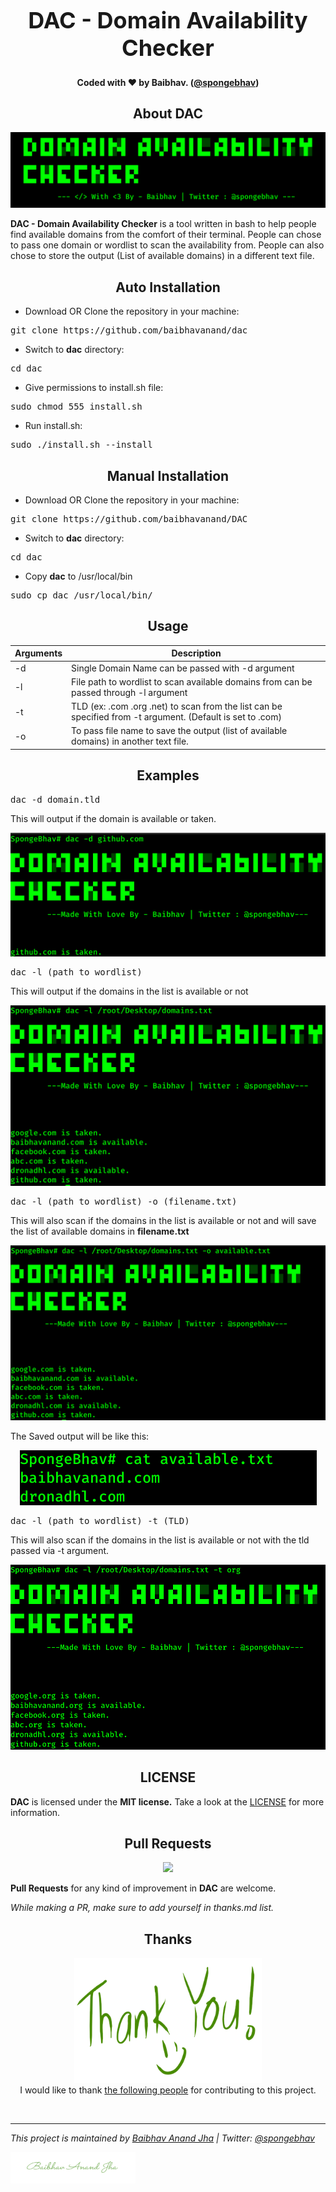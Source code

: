 <h1 align="center" style="font-size:36px;font-weight:bold;">
        DAC - Domain Availability Checker<br>
</h1>

<h4 align="center">
  <strong> Coded with ❤️ by Baibhav. (<a href='https://twitter.com/spongebhav' target="_blank">@spongebhav</a>)</strong>
</h4>

<h2 align="center">
  <strong>About DAC</strong>
 </h2>
 
<p align="center">
<img src="images/dac.png">
</p>

<strong>DAC - Domain Availability Checker</strong> is a tool written in bash to help people find available domains from the comfort of their terminal. People can chose to pass one domain or wordlist to scan the availability from. People can also chose to store the output (List of available domains) in a different text file.

<h2 align="center">
  <strong>Auto Installation</strong>
 </h2>
 
 * Download OR Clone the repository in your machine:
<pre>git clone https://github.com/baibhavanand/dac</pre>

* Switch to **dac** directory:
<pre>cd dac</pre>

* Give permissions to install.sh file:
<pre>sudo chmod 555 install.sh</pre>

* Run install.sh:
<pre>sudo ./install.sh --install</pre>

<h2 align="center">
  <strong>Manual Installation</strong>
 </h2>

* Download OR Clone the repository in your machine:
<pre>git clone https://github.com/baibhavanand/DAC</pre>

* Switch to **dac** directory:
<pre>cd dac</pre>

* Copy **dac** to /usr/local/bin
<pre>sudo cp dac /usr/local/bin/</pre>

<h2 align="center">
  <strong>Usage</strong>
 </h2>
 
  Arguments    | Description
------------- |-------------
-d            | Single Domain Name can be passed with -d argument
-l            | File path to wordlist to scan available domains from can be passed through -l argument
-t            | TLD (ex: .com .org .net) to scan from the list can be specified from -t argument. (Default is set to .com)
-o            | To pass file name to save the output (list of available domains) in another text file.



<h2 align="center">
  <strong>Examples</strong>
 </h2>
 
   <pre>dac -d domain.tld</pre>
  This will output if the domain is available or taken.
  
  <p align="center">
    <img src="images/singledomain.png">
</p>

  <pre>dac -l (path to wordlist)</pre>
  This will output if the domains in the list is available or not
  
  <p align="center">
    <img src="images/list.png">
</p>

  <pre>dac -l (path to wordlist) -o (filename.txt)</pre>
  This will also scan if the domains in the list is available or not and will save the list of available domains in **filename.txt**
  
  <p align="center">
    <img src="images/output.png">
</p>

The Saved output will be like this:
  <p align="center">
    <img src="images/outputpreview.png">
</p>
        
  <pre>dac -l (path to wordlist) -t (TLD)</pre>
  This will also scan if the domains in the list is available or not with the tld passed via -t argument.
  
  <p align="center">
    <img src="images/tld.png">
</p>    

<h2 align="center">
  <strong>LICENSE</strong>
 </h2>
 
 **DAC** is licensed under the **MIT license.** Take a look at the [LICENSE](https://github.com/baibhavanand/dac/blob/main/LICENSE) for more information.
 
 <h2 align="center">
  <strong>Pull Requests</strong>
 </h2>
<p align="center">
    <a href="https://github.com/baibhavanand/dac/pulls"><img src="https://img.shields.io/badge/PRs-welcome-brightgreen.svg?style=flat-square"></a>
</p>

<strong>Pull Requests</strong> for any kind of improvement in **DAC** are welcome.

*While making a PR, make sure to add yourself in thanks.md list.*


<h2 align="center">
  <strong>Thanks</strong>
 </h2>
<p align="center">
<img src="https://github.com/baibhavanand/dac/blob/main/images/Thank%20you.png" width="300" height="200"><br>
I would like to thank <a href="https://github.com/baibhavanand/dac/blob/main/thanks.md">the following people</a> for contributing to this project.</p>

<br>
<hr>
<i>This project is maintained by <a href="https://github.com/baibhavanand">Baibhav Anand Jha</a> | Twitter: <a href="https://twitter.com/spongebhav">@spongebhav</a></i>

<a href="https://twitter.com/spongebhav"><img src="images/signaturegreen.png" width="200" height="50"></a>
